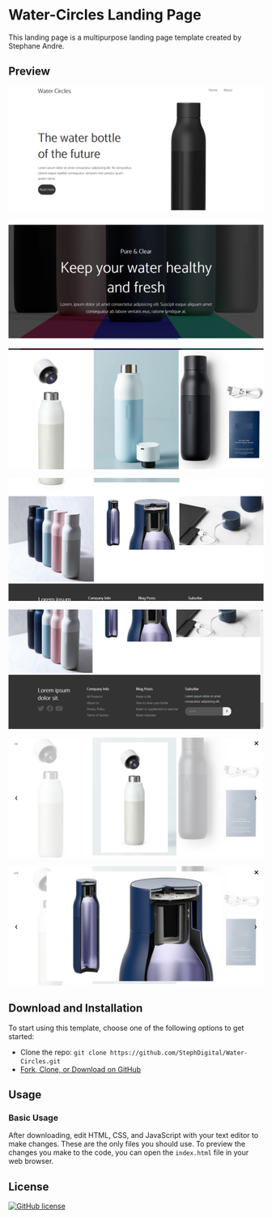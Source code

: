 # Water-Circles Landing Page

This landing page is a multipurpose landing page template created by Stephane Andre.

## Preview

![Screenshot 1](screenshots/screenshot_1.png)

![Screenshot 2](screenshots/screenshot_2.png)

![Screenshot 3](screenshots/screenshot_3.png)

![Screenshot 4](screenshots/screenshot_4.png)

![Screenshot 5](screenshots/screenshot_5.png)

![Screenshot 6](screenshots/screenshot_6.png)

![Screenshot 7](screenshots/screenshot_7.png)

## Download and Installation

To start using this template, choose one of the following options to get started:

* Clone the repo: `git clone https://github.com/StephDigital/Water-Circles.git`
* [Fork, Clone, or Download on GitHub](https://github.com/StephDigital/Water-Circles)

## Usage

### Basic Usage

After downloading, edit HTML, CSS, and JavaScript with your text editor to make changes. These are the only files you should use. To preview the changes you make to the code, you can open the `index.html` file in your web browser.

## License

[![GitHub license](https://img.shields.io/badge/license-MIT-blue.svg)](https://github.com/StephDigital/Fitflix-Landing-Page/blob/master/LICENSE)


